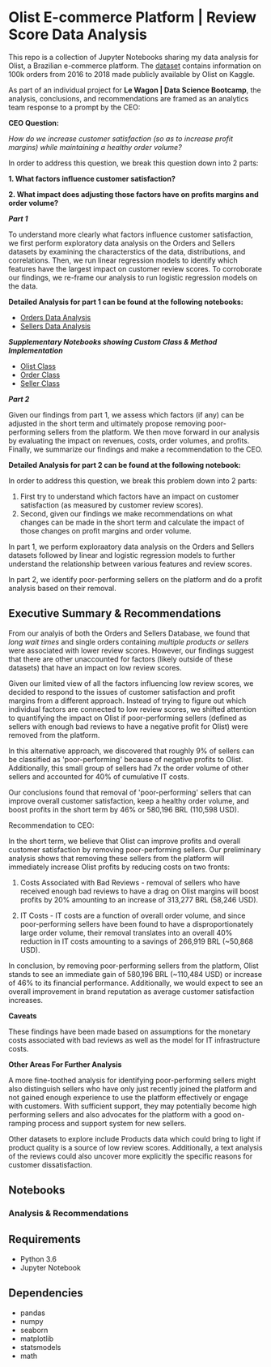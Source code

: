 # Olist E-commerce Platform | Review Score Data Analysis

This repo is a collection of Jupyter Notebooks sharing my data analysis for Olist, a Brazilian e-commerce platform. The [dataset](https://www.kaggle.com/olistbr/brazilian-ecommerce) contains information on 100k orders from 2016 to
2018 made publicly available by Olist on Kaggle.

As part of an individual project for **Le Wagon | Data Science Bootcamp**, the analysis, conclusions, and recommendations are framed as an analytics team response to a prompt by the CEO:

**CEO Question:**

*How do we increase customer satisfaction (so as to increase profit margins) while maintaining a healthy order volume?*

In order to address this question, we break this question down into 2 parts:

**1. What factors influence customer satisfaction?** 

**2. What impact does adjusting those factors have on profits margins and order volume?**

***Part 1***

To understand more clearly what factors influence customer satisfaction, we first perform exploratory data analysis on the Orders and Sellers datasets by examining the characterstics of the data, distributions, and correlations. Then, we run linear regression models to identify which features have the largest impact on customer review scores. To corroborate our findings, we re-frame our analysis to run logistic regression models on the data. 

**Detailed Analysis for part 1 can be found at the following notebooks:**
- [Orders Data Analysis](https://github.com/phlln/olist-analysis/blob/main/notebooks/Orders%20Data%20Analysis.ipynb)
- [Sellers Data Analysis](https://github.com/phlln/olist-analysis/blob/main/notebooks/Sellers%20Data%20Analysis.ipynb)

***Supplementary Notebooks showing Custom Class & Method Implementation***
- [Olist Class](https://github.com/phlln/olist-analysis/blob/main/notebooks/Olist%20Class%20-%20Method%20Implementation.ipynb)
- [Order Class](https://github.com/phlln/olist-analysis/blob/main/notebooks/Order%20Class%20-%20Method%20Implementation.ipynb)
- [Seller Class](https://github.com/phlln/olist-analysis/blob/main/notebooks/Seller%20Class%20-%20Method%20Implementation.ipynb)

***Part 2***

Given our findings from part 1, we assess which factors (if any) can be adjusted in the short term and ultimately propose removing
poor-performing sellers from the platform. We then move forward in our analysis by evaluating the impact on revenues, costs, order volumes, and profits. Finally, we summarize our findings and make a recommendation to the CEO.  

**Detailed Analysis for part 2 can be found at the following notebook:**





In order to address this question, we break this problem down into 2 parts: 
1) First try to understand which factors have an impact on customer satisfaction (as measured by customer review scores). 
2) Second, given our findings we make recommendations on what changes can be made in the short term and calculate the impact of those changes on profit margins and order volume. 

In part 1, we perform exploraatory data analysis on the Orders and Sellers datasets followed by linear and logistic regression models to further understand the relationship 
between various features and review scores.

In part 2, we identify poor-performing sellers on the platform and do a profit analysis based on their removal. 


## Executive Summary & Recommendations
From our analyis of both the Orders and Sellers Database, we found that *long wait times* and single orders containing *multiple products or sellers* were associated with lower
review scores. However, our findings suggest that there are other unaccounted for factors (likely outside of these datasets) that have an impact on low review scores.

Given our limited view of all the factors influencing low review scores, we decided to respond to the issues of customer satisfaction and profit margins from a different approach.
Instead of trying to figure out which individual factors are connected to low review scores, we shifted attention to quantifying the impact on Olist if poor-performing 
sellers (defined as sellers with enough bad reviews to have a negative profit for Olist) were removed from the platform.

In this alternative approach, we discovered that roughly 9% of sellers can be classified as 'poor-performing' because of negative profits to Olist. Additionally, this small group
of sellers had 7x the order volume of other sellers and accounted for 40% of cumulative IT costs.

Our conclusions found that removal of 'poor-performing' sellers that can improve overall customer satisfaction, keep a healthy order volume, and boost profits in the short term 
by 46% or 580,196 BRL (110,598 USD).

Recommendation to CEO:

In the short term, we believe that Olist can improve profits and overall customer satisfaction by removing poor-performing sellers. Our preliminary analysis shows that removing these 
sellers from the platform will immediately increase Olist profits by reducing costs on two fronts:

1. Costs Associated with Bad Reviews - removal of sellers who have received enough bad reviews to have a drag on Olist margins will boost profits by 20% amounting to an increase 
of 313,277 BRL (58,246 USD).

2. IT Costs - IT costs are a function of overall order volume, and since poor-performing sellers have been found to have a disproportionately large order volume, their removal translates 
into an overall 40% reduction in IT costs amounting to a savings of 266,919 BRL (~50,868 USD).

In conclusion, by removing poor-performing sellers from the platform, Olist stands to see an immediate gain of 580,196 BRL (~110,484 USD) or increase of 46% to its financial performance. 
Additionally, we would expect to see an overall improvement in brand reputation as average customer satisfaction increases.

**Caveats**

These findings have been made based on assumptions for the monetary costs associated with bad reviews as well as the model for IT infrastructure costs.

**Other Areas For Further Analysis**

A more fine-toothed analysis for identifying poor-performing sellers might also distinguish sellers who have only just recently joined the platform and not gained enough experience 
to use the platform effectively or engage with customers. With sufficient support, they may potentially become high performing sellers and also advocates for the platform with a good 
on-ramping process and support system for new sellers.     

Other datasets to explore include Products data which could bring to light if product quality is a source of low review scores. Additionally, a text analysis of the reviews could also 
uncover more explicitly the specific reasons for customer dissatisfaction. 





## Notebooks

### Analysis & Recommendations








## Requirements
- Python 3.6
- Jupyter Notebook


## Dependencies
- pandas
- numpy
- seaborn 
- matplotlib
- statsmodels
- math

